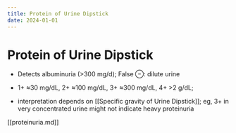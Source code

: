 ```yaml
---
title: Protein of Urine Dipstick
date: 2024-01-01
---
```

# Protein of Urine Dipstick

* Detects albuminuria (>300 mg/d); False ⊖: dilute urine
 
* 1+ ≈30 mg/dL, 2+ ≈100 mg/dL, 3+ ≈300 mg/dL, 4+ >2 g/dL; 
* interpretation depends on [[Specific gravity of Urine Dipstick]]; eg, 3+ in very concentrated urine might not indicate heavy proteinuria
 
[[proteinuria.md]]
